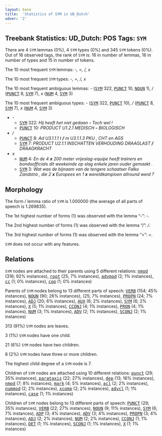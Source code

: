 ```yaml
---
layout: base
title:  'Statistics of SYM in UD_Dutch'
udver: '2'
---
```


## Treebank Statistics: UD_Dutch: POS Tags: `SYM`

There are 4 `SYM` lemmas (0%), 4 `SYM` types (0%) and 345 `SYM` tokens (0%).
Out of 16 observed tags, the rank of `SYM` is: 16 in number of lemmas, 16 in number of types and 15 in number of tokens.

The 10 most frequent `SYM` lemmas: <em>-, =, /, x</em>

The 10 most frequent `SYM` types:  <em>-, =, /, x</em>

The 10 most frequent ambiguous lemmas: <em>-</em> (<tt><a href="nl-pos-SYM.html">SYM</a></tt> 322, <tt><a href="nl-pos-PUNCT.html">PUNCT</a></tt> 10, <tt><a href="nl-pos-NOUN.html">NOUN</a></tt> 1), <em>/</em> (<tt><a href="nl-pos-PUNCT.html">PUNCT</a></tt> 8, <tt><a href="nl-pos-SYM.html">SYM</a></tt> 7), <em>x</em> (<tt><a href="nl-pos-NUM.html">NUM</a></tt> 4, <tt><a href="nl-pos-SYM.html">SYM</a></tt> 3)

The 10 most frequent ambiguous types:  <em>-</em> (<tt><a href="nl-pos-SYM.html">SYM</a></tt> 322, <tt><a href="nl-pos-PUNCT.html">PUNCT</a></tt> 10), <em>/</em> (<tt><a href="nl-pos-PUNCT.html">PUNCT</a></tt> 8, <tt><a href="nl-pos-SYM.html">SYM</a></tt> 7), <em>x</em> (<tt><a href="nl-pos-NUM.html">NUM</a></tt> 4, <tt><a href="nl-pos-SYM.html">SYM</a></tt> 3)


* <em>-</em>
  * <tt><a href="nl-pos-SYM.html">SYM</a></tt> 322: <em>Hij heeft het niet gedaan <b>-</b> Toch wel !</em>
  * <tt><a href="nl-pos-PUNCT.html">PUNCT</a></tt> 10: <em>PRODUCT U1.2.1 MEDISCH <b>-</b> BIOLOGISCH</em>
* <em>/</em>
  * <tt><a href="nl-pos-PUNCT.html">PUNCT</a></tt> 8: <em>Ad U3.1.1.1 t <b>/</b> m U3.1.1.3 PKU , CHT en AGS</em>
  * <tt><a href="nl-pos-SYM.html">SYM</a></tt> 7: <em>PRODUCT U2.1.1 INSCHATTEN VERHOUDING DRAAGLAST <b>/</b> DRAAGKRACHT</em>
* <em>x</em>
  * <tt><a href="nl-pos-NUM.html">NUM</a></tt> 4: <em>En de 4 <b>x</b> 200 meter vrijeslag-equipe heeft trainers en bondsofficials dit weekeinde op slag enkele jaren ouder gemaakt .</em>
  * <tt><a href="nl-pos-SYM.html">SYM</a></tt> 3: <em>Wat was de bijnaam van de tengere schaatser Falko Zandstra , die 2 <b>x</b> Europees en 1 <b>x</b> wereldkampioen allround werd ?</em>

## Morphology

The form / lemma ratio of `SYM` is 1.000000 (the average of all parts of speech is 1.269835).

The 1st highest number of forms (1) was observed with the lemma “-”: <em>-</em>.

The 2nd highest number of forms (1) was observed with the lemma “/”: <em>/</em>.

The 3rd highest number of forms (1) was observed with the lemma “=”: <em>=</em>.

`SYM` does not occur with any features.


## Relations

`SYM` nodes are attached to their parents using 5 different relations: <tt><a href="nl-dep-nmod.html">nmod</a></tt> (316; 92% instances), <tt><a href="nl-dep-root.html">root</a></tt> (25; 7% instances), <tt><a href="nl-dep-advmod.html">advmod</a></tt> (2; 1% instances), <tt><a href="nl-dep-cc.html">cc</a></tt> (1; 0% instances), <tt><a href="nl-dep-cop.html">cop</a></tt> (1; 0% instances)

Parents of `SYM` nodes belong to 13 different parts of speech: <tt><a href="nl-pos-VERB.html">VERB</a></tt> (154; 45% instances), <tt><a href="nl-pos-NOUN.html">NOUN</a></tt> (90; 26% instances),  (25; 7% instances), <tt><a href="nl-pos-PROPN.html">PROPN</a></tt> (24; 7% instances), <tt><a href="nl-pos-ADJ.html">ADJ</a></tt> (20; 6% instances), <tt><a href="nl-pos-AUX.html">AUX</a></tt> (6; 2% instances), <tt><a href="nl-pos-SYM.html">SYM</a></tt> (6; 2% instances), <tt><a href="nl-pos-X.html">X</a></tt> (5; 1% instances), <tt><a href="nl-pos-CCONJ.html">CCONJ</a></tt> (4; 1% instances), <tt><a href="nl-pos-PRON.html">PRON</a></tt> (4; 1% instances), <tt><a href="nl-pos-NUM.html">NUM</a></tt> (3; 1% instances), <tt><a href="nl-pos-ADV.html">ADV</a></tt> (2; 1% instances), <tt><a href="nl-pos-SCONJ.html">SCONJ</a></tt> (2; 1% instances)

313 (91%) `SYM` nodes are leaves.

3 (1%) `SYM` nodes have one child.

21 (6%) `SYM` nodes have two children.

8 (2%) `SYM` nodes have three or more children.

The highest child degree of a `SYM` node is 7.

Children of `SYM` nodes are attached using 10 different relations: <tt><a href="nl-dep-punct.html">punct</a></tt> (29; 35% instances), <tt><a href="nl-dep-parataxis.html">parataxis</a></tt> (22; 27% instances), <tt><a href="nl-dep-dep.html">dep</a></tt> (13; 16% instances), <tt><a href="nl-dep-nmod.html">nmod</a></tt> (7; 8% instances), <tt><a href="nl-dep-mark.html">mark</a></tt> (4; 5% instances), <tt><a href="nl-dep-acl.html">acl</a></tt> (2; 2% instances), <tt><a href="nl-dep-nummod.html">nummod</a></tt> (2; 2% instances), <tt><a href="nl-dep-xcomp.html">xcomp</a></tt> (2; 2% instances), <tt><a href="nl-dep-advcl.html">advcl</a></tt> (1; 1% instances), <tt><a href="nl-dep-case.html">case</a></tt> (1; 1% instances)

Children of `SYM` nodes belong to 13 different parts of speech: <tt><a href="nl-pos-PUNCT.html">PUNCT</a></tt> (29; 35% instances), <tt><a href="nl-pos-VERB.html">VERB</a></tt> (22; 27% instances), <tt><a href="nl-pos-NOUN.html">NOUN</a></tt> (9; 11% instances), <tt><a href="nl-pos-SYM.html">SYM</a></tt> (6; 7% instances), <tt><a href="nl-pos-ADP.html">ADP</a></tt> (3; 4% instances), <tt><a href="nl-pos-ADV.html">ADV</a></tt> (3; 4% instances), <tt><a href="nl-pos-PROPN.html">PROPN</a></tt> (3; 4% instances), <tt><a href="nl-pos-ADJ.html">ADJ</a></tt> (2; 2% instances), <tt><a href="nl-pos-NUM.html">NUM</a></tt> (2; 2% instances), <tt><a href="nl-pos-CCONJ.html">CCONJ</a></tt> (1; 1% instances), <tt><a href="nl-pos-DET.html">DET</a></tt> (1; 1% instances), <tt><a href="nl-pos-SCONJ.html">SCONJ</a></tt> (1; 1% instances), <tt><a href="nl-pos-X.html">X</a></tt> (1; 1% instances)

